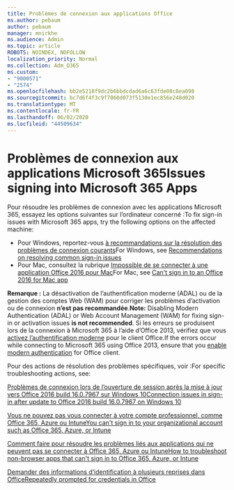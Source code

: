 ```yaml
---
title: Problèmes de connexion aux applications Office
ms.author: pebaum
author: pebaum
manager: mnirkhe
ms.audience: Admin
ms.topic: article
ROBOTS: NOINDEX, NOFOLLOW
localization_priority: Normal
ms.collection: Adm_O365
ms.custom:
- "9000571"
- "2574"
ms.openlocfilehash: bb2e5218f9dc2b6bbdcdad6a6c63fde08c8ea098
ms.sourcegitcommit: bc7d6f4f3c9f7060d073f5130e1ec856e248d020
ms.translationtype: MT
ms.contentlocale: fr-FR
ms.lasthandoff: 06/02/2020
ms.locfileid: "44509634"
---
```

# <a name="issues-signing-into-microsoft-365-apps"></a><span data-ttu-id="bf7cd-102">Problèmes de connexion aux applications Microsoft 365</span><span class="sxs-lookup"><span data-stu-id="bf7cd-102">Issues signing into Microsoft 365 Apps</span></span>

<span data-ttu-id="bf7cd-103">Pour résoudre les problèmes de connexion avec les applications Microsoft 365, essayez les options suivantes sur l’ordinateur concerné :</span><span class="sxs-lookup"><span data-stu-id="bf7cd-103">To fix sign-in issues with Microsoft 365 apps, try the following options on the affected machine:</span></span>  

- <span data-ttu-id="bf7cd-104">Pour Windows, reportez-vous [à recommandations sur la résolution des problèmes de connexion courants](https://docs.microsoft.com/office365/troubleshoot/administration/disabling-adal-wam-not-recommended#recommendations-on-resolving-common-sign-in-issues)</span><span class="sxs-lookup"><span data-stu-id="bf7cd-104">For Windows, see [Recommendations on resolving common sign-in issues](https://docs.microsoft.com/office365/troubleshoot/administration/disabling-adal-wam-not-recommended#recommendations-on-resolving-common-sign-in-issues)</span></span>
- <span data-ttu-id="bf7cd-105">Pour Mac, consultez la rubrique [Impossible de se connecter à une application Office 2016 pour Mac](https://docs.microsoft.com/office365/troubleshoot/authentication/sign-in-to-office-2016-for-mac-fail)</span><span class="sxs-lookup"><span data-stu-id="bf7cd-105">For Mac, see  [Can't sign in to an Office 2016 for Mac app](https://docs.microsoft.com/office365/troubleshoot/authentication/sign-in-to-office-2016-for-mac-fail)</span></span>

<span data-ttu-id="bf7cd-106">**Remarque :** La désactivation de l’authentification moderne (ADAL) ou de la gestion des comptes Web (WAM) pour corriger les problèmes d’activation ou de connexion **n’est pas recommandée**.</span><span class="sxs-lookup"><span data-stu-id="bf7cd-106">**Note:** Disabling Modern Authentication (ADAL) or Web Account Management (WAM) for fixing sign-in or activation issues  **is not recommended**.</span></span> <span data-ttu-id="bf7cd-107">Si les erreurs se produisent lors de la connexion à Microsoft 365 à l’aide d’Office 2013, vérifiez que vous [activez l’authentification moderne](https://docs.microsoft.com/microsoft-365/admin/security-and-compliance/enable-modern-authentication) pour le client Office.</span><span class="sxs-lookup"><span data-stu-id="bf7cd-107">If the errors occur while connecting to Microsoft 365 using Office 2013, ensure that you [enable modern authentication](https://docs.microsoft.com/microsoft-365/admin/security-and-compliance/enable-modern-authentication)  for Office client.</span></span>

<span data-ttu-id="bf7cd-108">Pour des actions de résolution des problèmes spécifiques, voir :</span><span class="sxs-lookup"><span data-stu-id="bf7cd-108">For specific troubleshooting actions, see:</span></span>

[<span data-ttu-id="bf7cd-109">Problèmes de connexion lors de l’ouverture de session après la mise à jour vers Office 2016 build 16.0.7967 sur Windows 10</span><span class="sxs-lookup"><span data-stu-id="bf7cd-109">Connection issues in sign-in after update to Office 2016 build 16.0.7967 on Windows 10</span></span>](https://docs.microsoft.com/office365/troubleshoot/administration/connection-issue-when-sign-in-office-2016)  

[<span data-ttu-id="bf7cd-110">Vous ne pouvez pas vous connecter à votre compte professionnel, comme Office 365, Azure ou Intune</span><span class="sxs-lookup"><span data-stu-id="bf7cd-110">You can't sign in to your organizational account such as Office 365, Azure, or Intune</span></span>](https://docs.microsoft.com/office365/troubleshoot/authentication/sign-in-to-office-365-azure-intune)

[<span data-ttu-id="bf7cd-111">Comment faire pour résoudre les problèmes liés aux applications qui ne peuvent pas se connecter à Office 365, Azure ou Intune</span><span class="sxs-lookup"><span data-stu-id="bf7cd-111">How to troubleshoot non-browser apps that can't sign in to Office 365, Azure, or Intune</span></span>](https://support.office.com/article/how-to-troubleshoot-non-browser-apps-that-can-t-sign-in-to-office-365-azure-or-intune-3ba1b268-66f6-462c-b0e5-070f5c2603c1?ui=en-US&rs=en-US&ad=US)

[<span data-ttu-id="bf7cd-112">Demander des informations d’identification à plusieurs reprises dans Office</span><span class="sxs-lookup"><span data-stu-id="bf7cd-112">Repeatedly prompted for credentials in Office</span></span>](https://docs.microsoft.com/office365/troubleshoot/authentication/access-denied-when-connect-to-office-365)